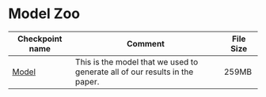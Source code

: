 # Model Zoo

<!-- We provide the CascadePSP model that has been trained in merged dataset that contains MSRA-10K, DUT-OMRON, ECSSD, and FSS-1000. -->

Checkpoint name       | Comment |  File Size | 
----------------------| -----------------|  --------- |
 [Model](https://hkustconnect-my.sharepoint.com/:u:/g/personal/hkchengad_connect_ust_hk/ESR9WDbHDeBNsCKqpR5KA7EBADMEgbt94nX11qzitNwNfQ?e=deEUOG) | This is the model that we used to generate all of our results in the paper. | 259MB |